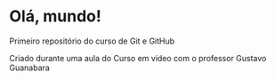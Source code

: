 # Olá, mundo!
 Primeiro repositório do curso de Git e GitHub

Criado durante uma aula do Curso em video com o professor Gustavo Guanabara
